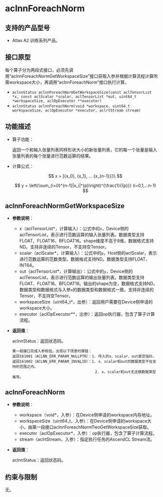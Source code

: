 # aclnnForeachNorm

## 支持的产品型号

- Atlas A2 训练系列产品。

## 接口原型

每个算子分为两段式接口，必须先调用“aclnnForeachNormGetWorkspaceSize”接口获取入参并根据计算流程计算所需workspace大小，再调用“aclnnForeachNorm”接口执行计算。

- `aclnnStatus aclnnForeachNormGetWorkspaceSize(const aclTensorList *x, const aclScalar *scalar, aclTensorList *out, uint64_t *workspaceSize, aclOpExecutor **executor)`
- `aclnnStatus aclnnForeachNorm(void *workspace, uint64_t workspaceSize, aclOpExecutor *executor, aclrtStream stream)`

## 功能描述

- 算子功能：
  
  返回一个和输入张量列表同样形状大小的新张量列表，它的每一个张量是输入张量列表的每个张量进行范数运算的结果。

- 计算公式：

  $$
  x = [{x_0}, {x_1}, ... {x_{n-1}}]\\
  $$

  $$
  y = \left(\sum_{i=0}^{n-1}|x_i|^{p}\right)^{\frac{1}{{p}}}  (i=0,1,...n-1)
  $$

## aclnnForeachNormGetWorkspaceSize

- **参数说明**：

  - x（aclTensorList*，计算输入）：公式中的`x`，Device侧的aclTensorList，表示进行范数运算的输入张量列表。数据类型支持FLOAT、FLOAT16、BFLOAT16。shape维度不高于8维，数据格式支持ND。支持非连续的Tensor，不支持空Tensor。
  - scalar（aclScalar*，计算输入）：公式中的`p`，Host侧的aclScalar，表示进行范数运算的范数类型。数据格式支持ND。数据类型支持FLOAT、INT64。
  - out（aclTensorList*，计算输出）：公式中的`y`，Device侧的aclTensorList，表示进行范数运算的输出张量列表。数据类型支持FLOAT、FLOAT16、BFLOAT16。输出的shape为空，数据格式支持ND。数据类型和数据格式与入参`x`的数据类型和数据格式一致。支持非连续的Tensor，不支持空Tensor。
  - workspaceSize（uint64_t\*，出参）：返回用户需要在Device侧申请的workspace大小。
  - executor（aclOpExecutor\**，出参）：返回op执行器，包含了算子计算流程。

- **返回值**：

  aclnnStatus：返回状态码。

  ```
  第一段接口完成入参校验，出现以下场景时报错：
  返回161001（ACLNN_ERR_PARAM_NULLPTR）：1. 传入的x、scalar、out是空指针。
  返回161002（ACLNN_ERR_PARAM_INVALID）：1. x、scalar和out的数据类型不在支持的范围之内。
                                        2. x、scalar和out无法做数据类型推导。
  ```

## aclnnForeachNorm

- **参数说明**：

  - workspace（void\*，入参）：在Device侧申请的workspace内存地址。
  - workspaceSize（uint64_t，入参）：在Device侧申请的workspace大小，由第一段接口aclnnForeachNormTwoGetWorkspaceSize获取。
  - executor（aclOpExecutor\*，入参）：op执行器，包含了算子计算流程。
  - stream（aclrtStream，入参）：指定执行任务的AscendCL Stream流。

- **返回值**：

  aclnnStatus：返回状态码。

## 约束与限制

无。
